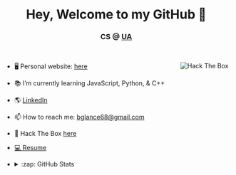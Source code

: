 <h1 align="center"> Hey, Welcome to my GitHub 👋</h1>
<h3 align="center">CS @ <a href="https://www.uakron.edu/" target="_blank">UA</a></h3>
<!--
**BrendanGlancy/BrendanGlancy** is a ✨ _special_ ✨ repository because its `README.md` (this file) appears on your GitHub profile. -->


<br>
<p align="left" margin-top="10px">
  
  <img src="http://www.hackthebox.eu/badge/image/414640" alt="Hack The Box" width="auto" align="right">
</p>
 <p align="left">
  
- 🖥 Personal website: <a href="https://dev-port-lac.vercel.app/" target="_blank">here</a> <br>

- 📚 I’m currently learning JavaScript, Python, & C++ <br>

- 🌎 <a href="https://www.linkedin.com/in/brendan-glancy/" target="-blank">LinkedIn</a> <br>

- 📫 How to reach me: bglance68@gmail.com  <br>

- 🦠 Hack The Box <a href="https://www.hackthebox.eu/profile/414640" target="-blank">here</a>

- <a href="https://brendanglancy.github.io/Resume/" target="_blank"> 💻 Resume</a>

- <details>
  <summary>:zap: GitHub Stats</summary>

  <p> <img align="left" alt="Brendan's GitHub Stats" src="https://github-readme-stats.vercel.app/api/top-langs/?username=BrendanGlancy&hide=css,html,jupyter%20notebook,plpgsql&theme=gruvbox" /></p>
   <p><img src="https://github-readme-stats.vercel.app/api?username=brendanglancy&theme=gruvbox" align="center"/></p>
  </details>

</p>
